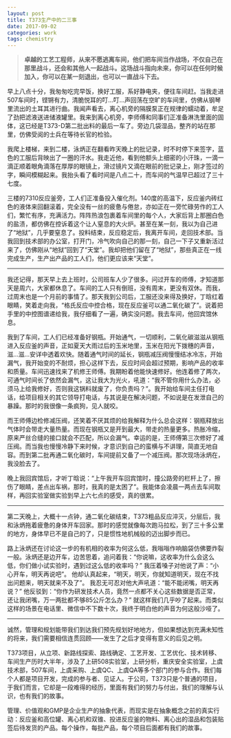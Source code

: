 ```yaml
---
layout: post
title: T373生产中的二三事
date: 2017-09-02
categories: work
tags: chemistry
---
```



> **卓越的工艺工程师，从来不愿逃离车间，他们把车间当作战场，不仅自己在那里战斗，还会和其他人一起战斗。这场战斗指向未来，你可以在任何时候加入，你可以在某一刻退出，也可以一直战斗下去。**

早上八点十分，我匆匆吃完早饭，换好工服，系好静电夹，便往车间赶。当我走进507车间时，铿锵有力，清脆悦耳的叮…叮…声回荡在空旷的车间里，仿佛从钢琴里流出的土耳其进行曲。我闻声看去，离心机旁的隔膜泵正在规律的蠕动着，牟足了劲把滤液送进储液罐里。我来到离心机旁，李师傅和同事们正准备淋洗里面的固体，这已经是T373-D第二批出料的最后一车了。旁边几袋湿品，整齐的站在那里，仿佛受阅的士兵在等待长官的检验。

我爬上楼梯，来到二楼，泳炳正在翻看昨天晚上的批记录，时不时停下来签字，蓝色的工服后背映出了一圈的汗水。我走近他，看到他额头上细密的小汗珠，一滴一滴正顺着眼角滴落在厚厚的眼镜上，滑过镜片又滴在眼前的批记录上，刚才签过的字，瞬间模糊起来。我抬头看了看时间是八点二十，而车间的气温早已超过了三十七度。

三楼的7310反应釜旁，工人们正准备投入催化剂。140度的高温下，反应釜内砖红色的液体来回翻滚着，完全没有一丝的疲惫与倦怠，亦如正在一旁忙碌劳作的工人们，繁忙有序，充满活力。阵阵热浪包裹着车间里的每个人，大家后背上那圈白色的盐渍，都仿佛在控诉着这个让人窒息的大火炉。甚至在某一刻，我以为自己进了“地狱”，几乎要窒息了。投料结束，反应稳定后，我离开车间，走回技术部。当我回到技术部的办公室，打开门，冷气吹向自己的那一刻，自己一下子又重新活过来了，仿佛刚从“地狱”回到了“天堂”。我却把他们留在了“地狱”，那些真正在一线完成生产，生产出产品的工人们，他们更应该来“天堂”。
--- ---
我还记得，那天早上去上班时，公司班车人少了很多。问过开车的师傅，才知道那天是周六，大家都休息了。车间的工人只有倒班，没有周末，更没有双休。而我，过周末也是一个月前的事情了。那天我到公司后，工服还没来得及换好，丁晗红着眼睛，笑着走向我，“格氏反应中控合格，现在反应釜可以通二氧化碳了”。说着把手里的中控图谱递给我，我仔细看了一遍，确实没问题。我去车间，他回宾馆休息。

我到了车间，工人们已经准备好钢瓶。开始通气，一切顺利，二氧化碳滋滋从钢瓶进入反应釜的声音，正如夏天大雨过后的玉米地里，玉米在阳光下拨穗的声音，滋…滋…安详中透着欢快。随着通气时间的延长，钢瓶减压阀慢慢结冰冷冻，开始漏气，我开始变的不耐烦，担心这样下去，反应时间会超过预期，影响产品的收率和质量。车间迅速找来了机修王师傅。我期盼着他能快速修好。他连着修了两次，可通气时间长了依然会漏气，这让我大为光火，吼道：“我不管你用什么办法，必须马上给我修好，否则我这锅料就废了，你负责吗？”。我开始给车间主任打电话，给项目相关的其它领导打电话，与其说是在解决问题，不如说是在发泄自己的暴躁。那时的我很像一条疯狗，见人就咬。

而王师傅边检修减压阀，还笑着不厌其烦的给我解释为什么总会这样：钢瓶释放出气体时会带走大量热量。而现在钢瓶又是开到最大，带走的热量更多。热胀冷缩，原来严丝合缝的接口就会不匹配，所以会漏气。幸运的是，王师傅第三次修好了减压阀。而当我也慢慢冷静下来时候，才意识到自己的蛮横与不讲理，简直无地自容。而到第二批再通二氧化碳时，车间提前又备了一个减压阀。那次现场泳炳在，我没脸去了。

晚上我回宾馆后，才听丁晗说：“上午我开车回宾馆时，撞公路旁的栏杆上了，擦伤了眼睛，差点出车祸，那时，我真的是太困了”。我能体会凌晨一两点去车间取样，再回实验室做实验到早上六七点的感受，真的很累。
--- ---
第二天晚上，大概十一点钟，通二氧化碳结束，T373粗品反应淬灭，分层后，我和泳炳拖着疲惫的身体开车回家。那时的感觉就像每次跑马拉松，到了三十多公里的地方，身体早已不是自己的了，只是惯性地机械般的迈出脚步而已。

路上泳炳还在讨论这一步的有机相的收率为何这么低，我嗡嗡作响脑袋仿佛要炸裂一般。泳炳还是边开车，边苦思着，追问着我：“你说嘛，这收率为什么会这么低，你们做小试实验时，遇到过这么低的收率吗？”
我压着嗓子对他说了声：“小心开车，明天再说吧”。
他却认真起来，“明天，明天，你就知道明天，现在不找出问题来，明天就来不及了”。
我忍无可忍对他大声吼道：“能不能闭嘴，明天再说？”
他反驳到：“你作为研发技术人员，竟然一点都不关心这些数据是否正常，还让我闭嘴，万一两批都不够85公斤怎么办？”
就这样我们几乎吵了起来。而类似这样的场景在电话里、微信中不下数十次，我终于明白他的声音为何这般沙哑了。
--- ---
诚然，管理和规划能带我们到达我们预先规划好地地方，但如果想达到充满未知性的将来，我们需要相信连贯回顾——发生了之后才变得有意义的后见之明。

T373项目，从立项、新路线探索、路线确定、工艺开发、工艺优化、技术转移、车间生产历时大半年，涉及了上研508实验室，上研分析，重庆安全实验室，上虞技术部，507车间，上虞采购、上虞QC、上虞QA等多个部门的参与合作。我们每个人都是项目开发，完成的参与者、见证人。于公司，T373只是个普通的项目，于我们而言，它却是一段难得的经历，里面有我们的努力与付出，我们的理解与认识，也有我们的故事。

管理、价值观和GMP是企业生产的抽象代表，而现实是在抽象概念之前的真实行动：反应釜和高位罐、离心机和双锥、投进反应釜的物料、离心出的湿品和包装贴签后待发货的产品。每个操作，每批产品，每个项目后面都有我们的故事。